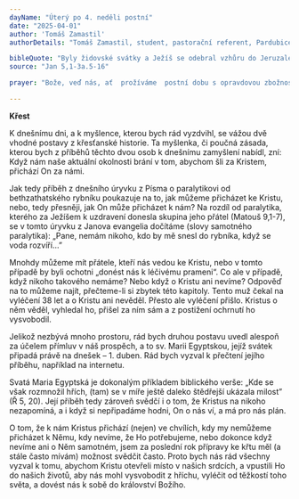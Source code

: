 ```yaml
---
dayName: "Úterý po 4. neděli postní"
date: "2025-04-01"
author: 'Tomáš Zamastil'
authorDetails: "Tomáš Zamastil, student, pastorační referent, Pardubice"

bibleQuote: "Byly židovské svátky a Ježíš se odebral vzhůru do Jeruzaléma. V Jeruzalémě u Ovčí brány je rybník, hebrejsky zvaný Bethzatha, s pěti podloubími. V nich lehávalo množství nemocných, slepých, chromých a ochrnutých. Byl tam jeden člověk, ten byl nemocný už osmatřicet let. Když ho Ježíš viděl, jak tam leží, a poznal, že je tak nemocný už dlouho, zeptal se ho: „Chceš být zdráv?“ Nemocný mu odpověděl: „Pane, nemám nikoho, kdo by mě snesl do rybníka, když se voda rozvíří. Než tam dojdu já, jiný už tam sestoupí přede mnou.“ Ježíš mu řekl: „Vstaň, vezmi své lehátko a choď!“ A hned byl ten člověk uzdraven, vzal svoje lehátko a chodil. Ten den však byla sobota. Proto židé tomu uzdravenému namítli: „Je sobota! Nesmíš nosit lehátko!“ Odpověděl jim: „Ten, kdo mě uzdravil, mi řekl: »Vezmi své lehátko a choď!«“ Zeptali se ho: „Kdo je ten člověk, který ti řekl: »Vezmi ho a choď«?“ Ale ten uzdravený nevěděl, kdo to je. Ježíš se totiž vzdálil, protože na tom místě bylo mnoho lidí. Později ho Ježíš potkal v chrámě a řekl mu: „Hle, jsi zdráv. Už nehřeš, aby tě nestihlo něco horšího!“ Ten člověk odešel a oznámil židům, že ho uzdravil Ježíš. Proto židé Ježíše pronásledovali, že dělal takové věci v sobotu."
source: "Jan 5,1-3a.5-16"

prayer: "Bože, veď nás, ať  prožíváme  postní dobu s opravdovou zbožností, abychom byli dobře připraveni přijmout velikonoční poselství o našem vykoupení a vydávat o něm svědectví. Prosíme o to skrze tvého Syna…"

---
```


**Křest**

K dnešnímu dni, a k myšlence, kterou bych rád vyzdvihl, se vážou dvě vhodné postavy z křesťanské historie. Ta myšlenka, či poučná zásada, kterou bych z příběhů těchto dvou osob k dnešnímu zamyšlení nabídl, zní: Když nám naše aktuální okolnosti brání v tom, abychom šli za Kristem, přichází On za námi.

Jak tedy příběh z dnešního úryvku z Písma o paralytikovi od bethzathatského rybníku poukazuje na to, jak můžeme přicházet ke Kristu, nebo, tedy přesněji, jak On může přicházet k nám? Na rozdíl od paralytika, kterého za Ježíšem k uzdravení donesla skupina jeho přátel (Matouš 9,1-7), se v tomto úryvku z Janova evangelia dočítáme (slovy samotného paralytika): „Pane, nemám nikoho, kdo by mě snesl do rybníka, když se voda rozvíří…”

Mnohdy můžeme mít přátele, kteří nás vedou ke Kristu, nebo v tomto případě by byli ochotni „donést nás k léčivému prameni“. Co ale v případě, když nikoho takového nemáme? Nebo když o Kristu ani nevíme? Odpověď na to můžeme najít, přečteme-li si zbytek této kapitoly. Tento muž čekal na vyléčení 38 let a o Kristu ani nevěděl. Přesto ale vyléčení přišlo. Kristus o něm věděl, vyhledal ho, přišel za ním sám a z postižení ochrnutí ho vysvobodil.

Jelikož nezbývá mnoho prostoru, rád bych druhou postavu uvedl alespoň za účelem přímluv v náš prospěch, a to sv. Marii Egyptskou, jejíž svátek připadá právě na dnešek – 1. duben. Rád bych vyzval k přečtení jejího příběhu, například na internetu.

Svatá Maria Egyptská je dokonalým příkladem biblického verše: „Kde se však rozmnožil hřích, (tam) se v míře ještě daleko štědřejší ukázala milost” (Ř 5, 20). Její příběh tedy zároveň svědčí i o tom, že Kristus na nikoho nezapomíná, a i když si nepřipadáme hodni, On o nás ví, a má pro nás plán.

O tom, že k nám Kristus přichází (nejen) ve chvílích, kdy my nemůžeme přicházet k Němu, kdy nevíme, že Ho potřebujeme, nebo dokonce když nevíme ani o Něm samotném, jsem za poslední rok přípravy ke křtu měl (a stále často mívám) možnost svědčit často. Proto bych nás rád všechny vyzval k tomu, abychom Kristu otevřeli místo v našich srdcích, a vpustili Ho do našich životů, aby nás mohl vysvobodit z hříchu, vyléčit od těžkostí toho světa, a dovést nás k sobě do království Božího.

